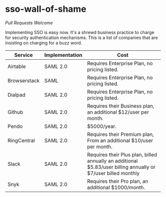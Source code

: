 # sso-wall-of-shame

*Pull Requests Welcome*

Implementing SSO is easy now.  It's a shrewd business practice to charge for security authentication mechanisms.  This is a list of companies that are insisting on charging for a buzz word.

| Service|Implementation|Cost|
| --- |-------------| -----|
| Airtable | SAML 2.0 | Requires Enterprise Plan, no pricing listed.
| Browserstack | SAML | Requires Enterprise Plan, no pricing listed.
| Dialpad | SAML 2.0 | Requires Enterprise Plan, no pricing listed.
| Github | SAML 2.0 | Requires their Business plan, an additional $12/user per month.
| Pendo | SAML 2.0 | $5000/year.
| RingCentral | SAML 2.0 | Requires their Premium plan, From an additional $10/user per month.
| Slack | SAML 2.0 |Requires their Plus plan, billed annually an additional $5.83/user billing annually or $7/user billed monthly|
| Snyk | SAML 2.0 | Requires their Pro plan, an additional $1000/month.

